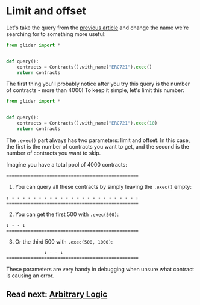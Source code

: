 # Limit and offset

Let's take the query from the [previous article](../get-started/README.md) and change the name we're searching for to something more useful:

```python
from glider import *


def query():
    contracts = Contracts().with_name("ERC721").exec()
    return contracts

```

The first thing you'll probably notice after you try this query is the number of contracts - more than 4000! To keep it simple, let's limit this number:

```python
from glider import *


def query():
    contracts = Contracts().with_name("ERC721").exec(10)
    return contracts

```

The `.exec()` part always has two parameters: limit and offset. In this case, the first is the number of contracts you want to get, and the second is the number of contracts you want to skip.

Imagine you have a total pool of 4000 contracts:

```
=================================================
```

1. You can query all these contracts by simply leaving the `.exec()` empty:

```
↓ - - - - - - - - - - - - - - - - - - - - - - - ↓
=================================================
```

2. You can get the first 500 with `.exec(500)`:

```
↓ - - ↓
=================================================
```

3. Or the third 500 with `.exec(500, 1000)`:

```
              ↓ - - ↓
=================================================
```

These parameters are very handy in debugging when unsure what contract is causing an error.

## Read next: [Arbitrary Logic](../arbitrary-logic/README.md)
